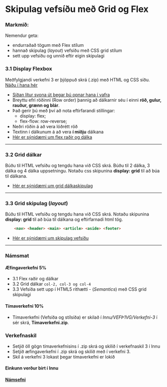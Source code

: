 # Skipulag vefsíðu með Grid og Flex

### Markmið:

Nemendur geta:

- endurraðað tögum með Flex stílum
- hannað skipulag (_layout_) vefsíðu með CSS grid stílum
- sett upp vefsíðu og unnið eftir eigin skipulagi

### 3.1 Display Flexbox

Meðfylgjandi verkefni 3 er þjöppuð skrá (.zip) með HTML og CSS síðu. [Náðu í hana hér](Namsefni-3/verkefni-nemar.zip) 

- [Síðan lítur svona út þegar þú opnar hana í vafra](Namsefni-3/Flexbox/before.3.1.jpg)
- Breyttu efri röðinni (Row order) þannig að dálkarnir séu í einni **röð, gulur, rauður, grænn og blár**. 
- Það gerir þú með því að nota eftirfarandi stillingar:
  - display: flex;
  - flex-flow: row-reverse;
- Neðri röðin á að vera lóðrétt röð
- Textinn í dálkunum á að vera **í miðju** dálkana
- [Hér er sýnidæmi um flex raðir og dálka](Namsefni-3/Flexbox/verk.3.1.jpg)

---

### 3.2 Grid dálkar 

Búðu til HTML vefsíðu og tengdu hana við CSS skrá.  Búðu til 2 dálka, 3 dálka og 4 dálka uppsetningu. Notaðu css skipunina **display: grid** til að búa til dálkana.

- [Hér er sýnidæmi um grid dálkaskipulag](Namsefni-3/Grid/Readme.md)

---

### 3.3 Grid skipulag (_layout_)

Búðu til HTML vefsíðu og tengdu hana við CSS skrá.  Notaðu skipunina **display: grid** til að búa til dálkana og eftirfarnadi html tög.

```HTML 
    <nav> <header> <main> <article> <aside> <footer> 
```

- [Hér er sýnidæmi um skipulag vefsíðu](Namsefni-3/Grid/GridLayout.md)

---

### Námsmat 

#### Æfingaverkefni 5%

- 3.1 Flex raðir og dálkar
- 3.2 Grid dálkar ` col-2, col-3 og col-4 `
- 3.3 Vefsíða sett upp í HTML5 rithætti - (_Semantics_) með CSS grid skipulagi


#### Tímaverkefni 10%

- Tímaverkefni  (Vefsíða og stílsíða) er skilað í _Innu/VEFÞ1VG/Verkefni-3_ í sér skrá, **Tímaverkefni.zip**. 

### Verkefnaskil

- Setjið öll gögn tímaverkefnisins í .zip skrá og skilið í verkefnaskil 3 í Innu
- Setjið æfingaverkefni í .zip skrá og skilið með í verkefni 3.
- Skil á verkefni 3 lokast þegar tímaverkefni er lokið

#### Einkunn verður birt í Innu

#### [Námsefni](Namsefni-3/README.md)
